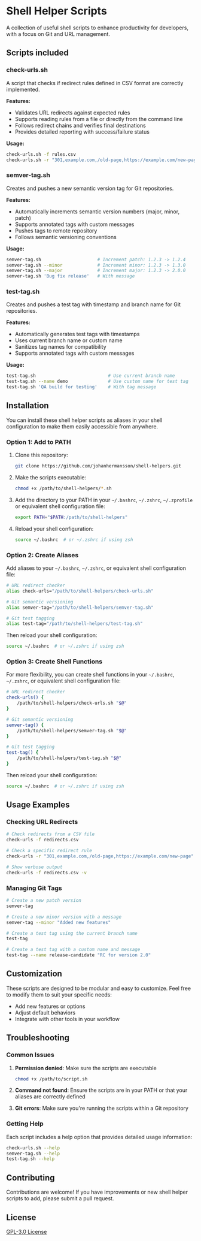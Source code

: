 # Shell Helper Scripts

A collection of useful shell scripts to enhance productivity for developers, with a focus on Git and URL management.

## Scripts included

### check-urls.sh

A script that checks if redirect rules defined in CSV format are correctly implemented.

**Features:**
- Validates URL redirects against expected rules
- Supports reading rules from a file or directly from the command line
- Follows redirect chains and verifies final destinations
- Provides detailed reporting with success/failure status

**Usage:**
```bash
check-urls.sh -f rules.csv
check-urls.sh -r "301,example.com,/old-page,https://example.com/new-page"
```

### semver-tag.sh

Creates and pushes a new semantic version tag for Git repositories.

**Features:**
- Automatically increments semantic version numbers (major, minor, patch)
- Supports annotated tags with custom messages
- Pushes tags to remote repository
- Follows semantic versioning conventions

**Usage:**
```bash
semver-tag.sh                     # Increment patch: 1.2.3 -> 1.2.4
semver-tag.sh --minor             # Increment minor: 1.2.3 -> 1.3.0
semver-tag.sh --major             # Increment major: 1.2.3 -> 2.0.0
semver-tag.sh 'Bug fix release'   # With message
```

### test-tag.sh

Creates and pushes a test tag with timestamp and branch name for Git repositories.

**Features:**
- Automatically generates test tags with timestamps
- Uses current branch name or custom name
- Sanitizes tag names for compatibility
- Supports annotated tags with custom messages

**Usage:**
```bash
test-tag.sh                           # Use current branch name
test-tag.sh --name demo               # Use custom name for test tag
test-tag.sh 'QA build for testing'    # With tag message
```

## Installation

You can install these shell helper scripts as aliases in your shell configuration to make them easily accessible from anywhere.

### Option 1: Add to PATH

1. Clone this repository:
   ```bash
   git clone https://github.com/johanhermansson/shell-helpers.git
   ```

2. Make the scripts executable:
   ```bash
   chmod +x /path/to/shell-helpers/*.sh
   ```

3. Add the directory to your PATH in your `~/.bashrc`, `~/.zshrc`, `~/.zprofile` or equivalent shell configuration file:
   ```bash
   export PATH="$PATH:/path/to/shell-helpers"
   ```

4. Reload your shell configuration:
   ```bash
   source ~/.bashrc  # or ~/.zshrc if using zsh
   ```

### Option 2: Create Aliases

Add aliases to your `~/.bashrc`, `~/.zshrc`, or equivalent shell configuration file:

```bash
# URL redirect checker
alias check-urls="/path/to/shell-helpers/check-urls.sh"

# Git semantic versioning
alias semver-tag="/path/to/shell-helpers/semver-tag.sh"

# Git test tagging
alias test-tag="/path/to/shell-helpers/test-tag.sh"
```

Then reload your shell configuration:
```bash
source ~/.bashrc  # or ~/.zshrc if using zsh
```

### Option 3: Create Shell Functions

For more flexibility, you can create shell functions in your `~/.bashrc`, `~/.zshrc`, or equivalent shell configuration file:

```bash
# URL redirect checker
check-urls() {
    /path/to/shell-helpers/check-urls.sh "$@"
}

# Git semantic versioning
semver-tag() {
    /path/to/shell-helpers/semver-tag.sh "$@"
}

# Git test tagging
test-tag() {
    /path/to/shell-helpers/test-tag.sh "$@"
}
```

Then reload your shell configuration:
```bash
source ~/.bashrc  # or ~/.zshrc if using zsh
```

## Usage Examples

### Checking URL Redirects

```bash
# Check redirects from a CSV file
check-urls -f redirects.csv

# Check a specific redirect rule
check-urls -r "301,example.com,/old-page,https://example.com/new-page"

# Show verbose output
check-urls -f redirects.csv -v
```

### Managing Git Tags

```bash
# Create a new patch version
semver-tag

# Create a new minor version with a message
semver-tag --minor "Added new features"

# Create a test tag using the current branch name
test-tag

# Create a test tag with a custom name and message
test-tag --name release-candidate "RC for version 2.0"
```

## Customization

These scripts are designed to be modular and easy to customize. Feel free to modify them to suit your specific needs:

- Add new features or options
- Adjust default behaviors
- Integrate with other tools in your workflow

## Troubleshooting

### Common Issues

1. **Permission denied**: Make sure the scripts are executable
   ```bash
   chmod +x /path/to/script.sh
   ```

2. **Command not found**: Ensure the scripts are in your PATH or that your aliases are correctly defined

3. **Git errors**: Make sure you're running the scripts within a Git repository

### Getting Help

Each script includes a help option that provides detailed usage information:

```bash
check-urls.sh --help
semver-tag.sh --help
test-tag.sh --help
```

## Contributing

Contributions are welcome! If you have improvements or new shell helper scripts to add, please submit a pull request.

## License

[GPL-3.0 License](LICENSE)